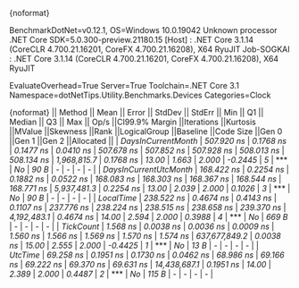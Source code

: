 {noformat}

BenchmarkDotNet=v0.12.1, OS=Windows 10.0.19042
Unknown processor
.NET Core SDK=5.0.300-preview.21180.15
  [Host]     : .NET Core 3.1.14 (CoreCLR 4.700.21.16201, CoreFX 4.700.21.16208), X64 RyuJIT
  Job-SOGKAI : .NET Core 3.1.14 (CoreCLR 4.700.21.16201, CoreFX 4.700.21.16208), X64 RyuJIT

EvaluateOverhead=True  Server=True  Toolchain=.NET Core 3.1  
Namespace=dotNetTips.Utility.Benchmarks.Devices  Categories=Clock  

{noformat}
||               Method ||      Mean ||    Error ||   StdDev ||   StdErr ||       Min ||        Q1 ||    Median ||        Q3 ||       Max ||         Op/s ||CI99.9% Margin ||Iterations ||Kurtosis ||MValue ||Skewness ||Rank ||LogicalGroup ||Baseline ||Code Size ||Gen 0 ||Gen 1 ||Gen 2 ||Allocated ||
|    *DaysInCurrentMonth* | *507.920 ns* | *0.1768 ns* | *0.1477 ns* | *0.0410 ns* | *507.678 ns* | *507.852 ns* | *507.928 ns* | *508.013 ns* | *508.134 ns* |   *1,968,815.7* |      *0.1768 ns* |      *13.00* |    *1.663* |  *2.000* |  *-0.2445* |    *5* |            *** |       *No* |      *90 B* |     *-* |     *-* |     *-* |         *-* |
| *DaysInCurrentUtcMonth* | *168.422 ns* | *0.2254 ns* | *0.1882 ns* | *0.0522 ns* | *168.083 ns* | *168.303 ns* | *168.367 ns* | *168.544 ns* | *168.771 ns* |   *5,937,481.3* |      *0.2254 ns* |      *13.00* |    *2.039* |  *2.000* |   *0.1026* |    *3* |            *** |       *No* |      *90 B* |     *-* |     *-* |     *-* |         *-* |
|             *LocalTime* | *238.522 ns* | *0.4674 ns* | *0.4143 ns* | *0.1107 ns* | *237.776 ns* | *238.224 ns* | *238.515 ns* | *238.658 ns* | *239.370 ns* |   *4,192,483.1* |      *0.4674 ns* |      *14.00* |    *2.594* |  *2.000* |   *0.3988* |    *4* |            *** |       *No* |     *669 B* |     *-* |     *-* |     *-* |         *-* |
|             *TickCount* |   *1.568 ns* | *0.0038 ns* | *0.0036 ns* | *0.0009 ns* |   *1.560 ns* |   *1.566 ns* |   *1.569 ns* |   *1.570 ns* |   *1.574 ns* | *637,677,849.2* |      *0.0038 ns* |      *15.00* |    *2.555* |  *2.000* |  *-0.4425* |    *1* |            *** |       *No* |      *13 B* |     *-* |     *-* |     *-* |         *-* |
|               *UtcTime* |  *69.258 ns* | *0.1951 ns* | *0.1730 ns* | *0.0462 ns* |  *68.986 ns* |  *69.166 ns* |  *69.222 ns* |  *69.370 ns* |  *69.631 ns* |  *14,438,687.1* |      *0.1951 ns* |      *14.00* |    *2.389* |  *2.000* |   *0.4487* |    *2* |            *** |       *No* |     *115 B* |     *-* |     *-* |     *-* |         *-* |
